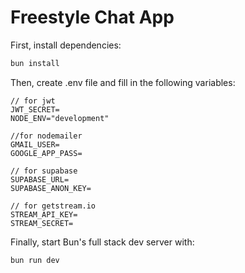 # Freestyle Chat App

First, install dependencies:

```bash
bun install
```

Then, create .env file and fill in the following variables:

```env
// for jwt
JWT_SECRET=
NODE_ENV="development"

//for nodemailer
GMAIL_USER=
GOOGLE_APP_PASS=

// for supabase
SUPABASE_URL=
SUPABASE_ANON_KEY=

// for getstream.io
STREAM_API_KEY=
STREAM_SECRET=
```

Finally, start Bun's full stack dev server with:

```bash
bun run dev
```
